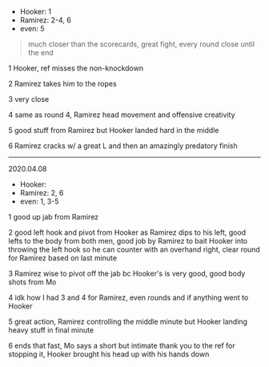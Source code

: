 * Hooker: 1
* Ramirez: 2-4, 6
* even: 5

> much closer than the scorecards, great fight, every round close until the end

1 Hooker, ref misses the non-knockdown

2 Ramirez takes him to the ropes

3 very close

4 same as round 4, Ramirez head movement and offensive creativity

5 good stuff from Ramirez but Hooker landed hard in the middle

6 Ramirez cracks w/ a great L and then an amazingly predatory finish

---

2020.04.08

* Hooker: 
* Ramirez: 2, 6
* even: 1, 3-5

1 good up jab from Ramirez

2 good left hook and pivot from Hooker as Ramirez dips to his left, good lefts to the body from both men, good job by Ramirez to bait Hooker into throwing the left hook so he can counter with an overhand right, clear round for Ramirez based on last minute

3 Ramirez wise to pivot off the jab bc Hooker's is very good, good body shots from Mo

4 idk how I had 3 and 4 for Ramirez, even rounds and if anything went to Hooker

5 great action, Ramirez controlling the middle minute but Hooker landing heavy stuff in final minute

6 ends that fast, Mo says a short but intimate thank you to the ref for stopping it, Hooker brought his head up with his hands down
